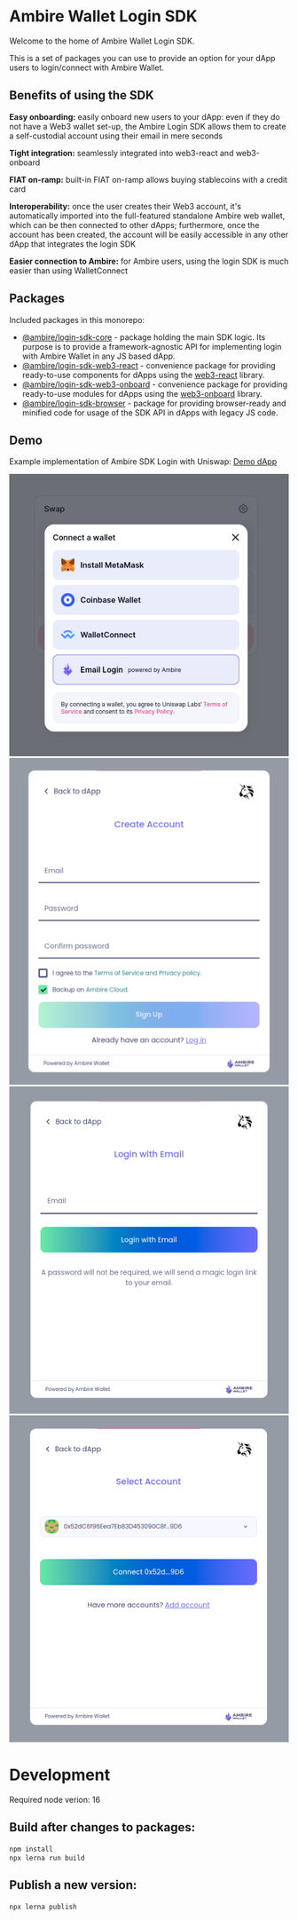 # Ambire Wallet Login SDK

Welcome to the home of Ambire Wallet Login SDK.

This is a set of packages you can use to provide an option for your dApp users to login/connect with Ambire Wallet.

## Benefits of using the SDK

**Easy onboarding:** easily onboard new users to your dApp: even if they do not have a Web3 wallet set-up, the Ambire Login SDK allows them to create a self-custodial account using their email in mere seconds

**Tight integration:** seamlessly integrated into web3-react and web3-onboard

**FIAT on-ramp:** built-in FIAT on-ramp allows buying stablecoins with a credit card

**Interoperability:** once the user creates their Web3 account, it's automatically imported into the full-featured standalone Ambire web wallet, which can be then connected to other dApps; furthermore, once the account has been created, the account will be easily accessible in any other dApp that integrates the login SDK

**Easier connection to Ambire:** for Ambire users, using the login SDK is much easier than using WalletConnect

## Packages

Included packages in this monorepo:
- [@ambire/login-sdk-core](https://github.com/AmbireTech/wallet-login-sdk/tree/main/packages/core) - package holding the main SDK logic. Its purpose is to provide a framework-agnostic API for implementing login with Ambire Wallet in any JS based dApp.
- [@ambire/login-sdk-web3-react](https://github.com/AmbireTech/wallet-login-sdk/tree/main/packages/web3-react) - convenience package for providing ready-to-use components for dApps using the [web3-react](https://www.npmjs.com/package/web3-react) library.
- [@ambire/login-sdk-web3-onboard](https://github.com/AmbireTech/wallet-login-sdk/tree/main/packages/web3-onboard) - convenience package for providing ready-to-use modules for dApps using the [web3-onboard](https://www.npmjs.com/package/@web3-onboard/core) library.
- [@ambire/login-sdk-browser](https://github.com/AmbireTech/wallet-login-sdk/tree/main/packages/browser) - package for providing browser-ready and minified code for usage of the SDK API in dApps with legacy JS code.

## Demo

Example implementation of Ambire SDK Login with Uniswap: [Demo dApp](https://ambiretech.github.io/uniswap-ambire-sdk-demo)

![demo sdk image 1](https://raw.githubusercontent.com/AmbireTech/wallet-login-sdk/main/demo/demo-sdk-1.png)
![demo sdk image 2](https://raw.githubusercontent.com/AmbireTech/wallet-login-sdk/main/demo/demo-sdk-2.png)
![demo sdk image 3](https://raw.githubusercontent.com/AmbireTech/wallet-login-sdk/main/demo/demo-sdk-3.png)
![demo sdk image 4](https://raw.githubusercontent.com/AmbireTech/wallet-login-sdk/main/demo/demo-sdk-4.png)

# Development

Required node verion: 16

## Build after changes to packages:
```
npm install
npx lerna run build
```

## Publish a new version:
```
npx lerna publish
```
